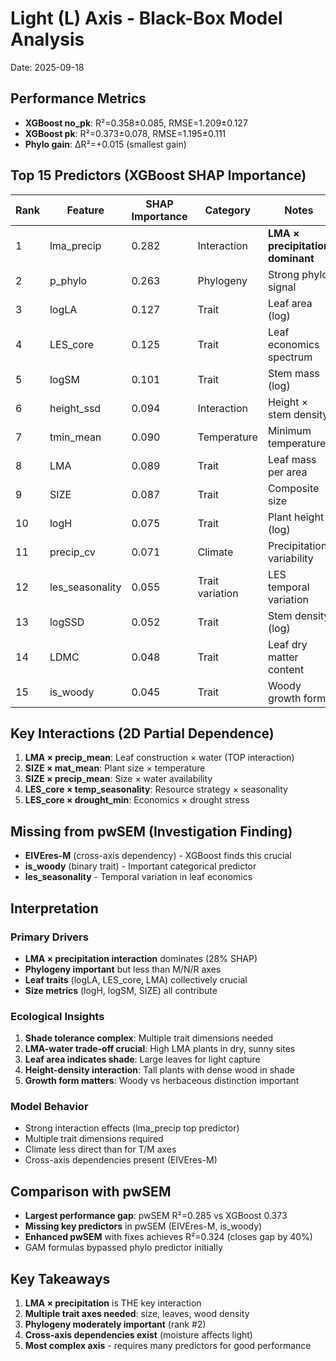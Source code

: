# Light (L) Axis - Black-Box Model Analysis
Date: 2025-09-18

## Performance Metrics
- **XGBoost no_pk**: R²=0.358±0.085, RMSE=1.209±0.127
- **XGBoost pk**: R²=0.373±0.078, RMSE=1.195±0.111
- **Phylo gain**: ΔR²=+0.015 (smallest gain)

## Top 15 Predictors (XGBoost SHAP Importance)

| Rank | Feature | SHAP Importance | Category | Notes |
|------|---------|-----------------|----------|-------|
| 1 | lma_precip | 0.282 | Interaction | **LMA × precipitation dominant** |
| 2 | p_phylo | 0.263 | Phylogeny | Strong phylo signal |
| 3 | logLA | 0.127 | Trait | Leaf area (log) |
| 4 | LES_core | 0.125 | Trait | Leaf economics spectrum |
| 5 | logSM | 0.101 | Trait | Stem mass (log) |
| 6 | height_ssd | 0.094 | Interaction | Height × stem density |
| 7 | tmin_mean | 0.090 | Temperature | Minimum temperature |
| 8 | LMA | 0.089 | Trait | Leaf mass per area |
| 9 | SIZE | 0.087 | Trait | Composite size |
| 10 | logH | 0.075 | Trait | Plant height (log) |
| 11 | precip_cv | 0.071 | Climate | Precipitation variability |
| 12 | les_seasonality | 0.055 | Trait variation | LES temporal variation |
| 13 | logSSD | 0.052 | Trait | Stem density (log) |
| 14 | LDMC | 0.048 | Trait | Leaf dry matter content |
| 15 | is_woody | 0.045 | Trait | Woody growth form |

## Key Interactions (2D Partial Dependence)

1. **LMA × precip_mean**: Leaf construction × water (TOP interaction)
2. **SIZE × mat_mean**: Plant size × temperature
3. **SIZE × precip_mean**: Size × water availability
4. **LES_core × temp_seasonality**: Resource strategy × seasonality
5. **LES_core × drought_min**: Economics × drought stress

## Missing from pwSEM (Investigation Finding)
- **EIVEres-M** (cross-axis dependency) - XGBoost finds this crucial
- **is_woody** (binary trait) - Important categorical predictor
- **les_seasonality** - Temporal variation in leaf economics

## Interpretation

### Primary Drivers
- **LMA × precipitation interaction** dominates (28% SHAP)
- **Phylogeny important** but less than M/N/R axes
- **Leaf traits** (logLA, LES_core, LMA) collectively crucial
- **Size metrics** (logH, logSM, SIZE) all contribute

### Ecological Insights
1. **Shade tolerance complex**: Multiple trait dimensions needed
2. **LMA-water trade-off crucial**: High LMA plants in dry, sunny sites
3. **Leaf area indicates shade**: Large leaves for light capture
4. **Height-density interaction**: Tall plants with dense wood in shade
5. **Growth form matters**: Woody vs herbaceous distinction important

### Model Behavior
- Strong interaction effects (lma_precip top predictor)
- Multiple trait dimensions required
- Climate less direct than for T/M axes
- Cross-axis dependencies present (EIVEres-M)

## Comparison with pwSEM
- **Largest performance gap**: pwSEM R²=0.285 vs XGBoost 0.373
- **Missing key predictors** in pwSEM (EIVEres-M, is_woody)
- **Enhanced pwSEM** with fixes achieves R²=0.324 (closes gap by 40%)
- GAM formulas bypassed phylo predictor initially

## Key Takeaways
1. **LMA × precipitation** is THE key interaction
2. **Multiple trait axes needed**: size, leaves, wood density
3. **Phylogeny moderately important** (rank #2)
4. **Cross-axis dependencies exist** (moisture affects light)
5. **Most complex axis** - requires many predictors for good performance